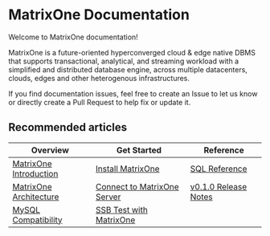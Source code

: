 # **MatrixOne Documentation** 

Welcome to MatrixOne documentation!


MatrixOne is a future-oriented hyperconverged cloud & edge native DBMS that supports transactional, analytical, and streaming workload with a simplified and distributed database engine, across multiple  datacenters, clouds, edges and other heterogenous infrastructures.

If you find documentation issues, feel free to create an Issue to let us know or directly create a Pull Request to help fix or update it.


## **Recommended articles**
|  Overview   | Get Started  |  Reference   
|  ----  | ----  |  ----  
| [MatrixOne Introduction](MatrixOne/Overview/matrixone-introduction.md)  | [Install MatrixOne](MatrixOne/Get-Started/install-standalone-matrixone.md) | 	[SQL Reference](MatrixOne/Reference/SQL-Reference/Data-Definition-Statements/create-database.md)
| [MatrixOne Architecture](MatrixOne/Overview/matrixone-architecture.md)  | [Connect to MatrixOne Server](MatrixOne/Get-Started/connect-to-matrixone-server.md) | [v0.1.0 Release Notes](MatrixOne/Release-Notes/v0.1.0.md)
| [MySQL Compatibility](MatrixOne/Overview/mysql-compatibility.md)  | [SSB Test with MatrixOne](MatrixOne/Get-Started/benchmark-test.md)
